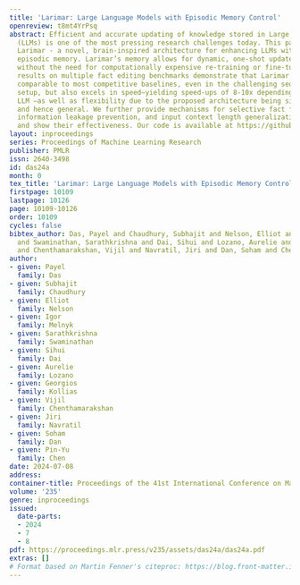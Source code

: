 ```yaml
---
title: 'Larimar: Large Language Models with Episodic Memory Control'
openreview: t8mt4YrPsq
abstract: Efficient and accurate updating of knowledge stored in Large Language Models
  (LLMs) is one of the most pressing research challenges today. This paper presents
  Larimar - a novel, brain-inspired architecture for enhancing LLMs with a distributed
  episodic memory. Larimar’s memory allows for dynamic, one-shot updates of knowledge
  without the need for computationally expensive re-training or fine-tuning. Experimental
  results on multiple fact editing benchmarks demonstrate that Larimar attains accuracy
  comparable to most competitive baselines, even in the challenging sequential editing
  setup, but also excels in speed—yielding speed-ups of 8-10x depending on the base
  LLM —as well as flexibility due to the proposed architecture being simple, LLM-agnostic,
  and hence general. We further provide mechanisms for selective fact forgetting,
  information leakage prevention, and input context length generalization with Larimar
  and show their effectiveness. Our code is available at https://github.com/IBM/larimar.
layout: inproceedings
series: Proceedings of Machine Learning Research
publisher: PMLR
issn: 2640-3498
id: das24a
month: 0
tex_title: 'Larimar: Large Language Models with Episodic Memory Control'
firstpage: 10109
lastpage: 10126
page: 10109-10126
order: 10109
cycles: false
bibtex_author: Das, Payel and Chaudhury, Subhajit and Nelson, Elliot and Melnyk, Igor
  and Swaminathan, Sarathkrishna and Dai, Sihui and Lozano, Aurelie and Kollias, Georgios
  and Chenthamarakshan, Vijil and Navratil, Jiri and Dan, Soham and Chen, Pin-Yu
author:
- given: Payel
  family: Das
- given: Subhajit
  family: Chaudhury
- given: Elliot
  family: Nelson
- given: Igor
  family: Melnyk
- given: Sarathkrishna
  family: Swaminathan
- given: Sihui
  family: Dai
- given: Aurelie
  family: Lozano
- given: Georgios
  family: Kollias
- given: Vijil
  family: Chenthamarakshan
- given: Jiri
  family: Navratil
- given: Soham
  family: Dan
- given: Pin-Yu
  family: Chen
date: 2024-07-08
address:
container-title: Proceedings of the 41st International Conference on Machine Learning
volume: '235'
genre: inproceedings
issued:
  date-parts:
  - 2024
  - 7
  - 8
pdf: https://proceedings.mlr.press/v235/assets/das24a/das24a.pdf
extras: []
# Format based on Martin Fenner's citeproc: https://blog.front-matter.io/posts/citeproc-yaml-for-bibliographies/
---
```

